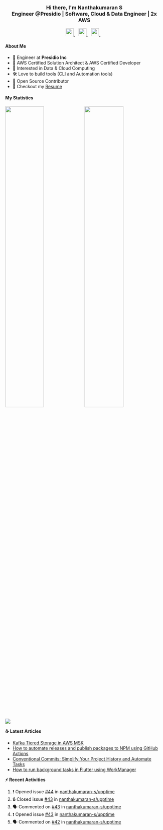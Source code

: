 <div align="center">
  <h3>
    Hi there, I'm Nanthakumaran S
    <br/>
    Engineer @Presidio | Software, Cloud & Data Engineer | 2x AWS
  </h3>
</div>

<p align='center'>
   <a href="https://www.nanthakumaran.com/">
    <img 
      height="25" 
      src="https://img.shields.io/badge/nanthakumaran.com-website-f55?style=for-the-badge"
      target="blank"
    >
  </a>
  &nbsp;&nbsp;
  <a href="https://www.linkedin.com/in/nanthakumaran-s/">
    <img 
      height="25" 
      src="https://img.shields.io/badge/nanthakumaran--s-Linkedin-0B65C2?style=for-the-badge"
      target="blank"
    >
  </a>
  &nbsp;&nbsp;
  <a href="https://twitter.com/nanthakumaran_/">
    <img 
      height="25" 
      src="https://img.shields.io/twitter/follow/nanthakumaran_?logo=twitter&style=for-the-badge&color=1DA1F2"
      target="blank"
    >
  </a>
  &nbsp;&nbsp;
</p>

#### About Me
- 🏢 Engineer at **Presidio Inc**
- 🔖 AWS Certified Solution Architect & AWS Certified Developer
- 🧐 Interested in Data & Cloud Computing
- 🛠️ Love to build tools (CLI and Automation tools)
- 📖 Open Source Contributor
- 📝 Checkout my [Resume](https://www.nanthakumaran.com/Nanthakumaran.pdf)

#### My Statistics
<p>
  <img 
    width="49.5%" 
    src="https://github-readme-stats-git-masterrstaa-rickstaa.vercel.app/api?username=nanthakumaran-s&show_icons=true&hide_border=true&bg_color=0E1117&title_color=8b949e&text_color=8b949e&icon_color=26a641" 
  />
  <img 
    width="49.5%" 
    src="https://streak-stats.demolab.com/?user=nanthakumaran-s&hide_border=true&background=0E1117&ring=26a641&fire=26a641&currStreakNum=26a641&sideNums=26a641&currStreakLabel=8b949e&sideLabels=8b949e&dates=8b949e" 
  />
</p>
<img
  src="https://github-readme-activity-graph.vercel.app/graph?username=nanthakumaran-s&custom_title=Nanthakumaran%20S%27s%20Contribution%20Graph&theme=github-compact&hide_border=true&area=true" 
/>

<p><b> ☕️ Latest Articles</b></p>

<!-- BLOG-POST-LIST:START -->
- [Kafka Tiered Storage in AWS MSK](https://nanthakumaran.medium.com/kafka-tiered-storage-enhancing-scalability-and-cost-efficiency-4750edc519d7?source=rss-153b47e3ff8c------2)
- [How to automate releases and publish packages to NPM using GitHub Actions](https://nanthakumaran.medium.com/how-to-automate-releases-and-publish-packages-to-npm-using-github-actions-910d5128c0fa?source=rss-153b47e3ff8c------2)
- [Conventional Commits: Simplify Your Project History and Automate Tasks](https://nanthakumaran.medium.com/conventional-commits-simplify-your-project-history-and-automate-tasks-29007273e198?source=rss-153b47e3ff8c------2)
- [How to run background tasks in Flutter using WorkManager](https://nanthakumaran.medium.com/how-to-run-background-tasks-in-flutter-using-workmanager-579479f802c8?source=rss-153b47e3ff8c------2)
<!-- BLOG-POST-LIST:END -->


<p><b> ⚡️ Recent Activities</b></p>

<!--START_SECTION:activity-->
1. ❗ Opened issue [#44](https://github.com/nanthakumaran-s/upptime/issues/44) in [nanthakumaran-s/upptime](https://github.com/nanthakumaran-s/upptime)
2. 🔒 Closed issue [#43](https://github.com/nanthakumaran-s/upptime/issues/43) in [nanthakumaran-s/upptime](https://github.com/nanthakumaran-s/upptime)
3. 🗣 Commented on [#43](https://github.com/nanthakumaran-s/upptime/issues/43#issuecomment-3058690405) in [nanthakumaran-s/upptime](https://github.com/nanthakumaran-s/upptime)
4. ❗ Opened issue [#43](https://github.com/nanthakumaran-s/upptime/issues/43) in [nanthakumaran-s/upptime](https://github.com/nanthakumaran-s/upptime)
5. 🗣 Commented on [#42](https://github.com/nanthakumaran-s/upptime/issues/42#issuecomment-3053467223) in [nanthakumaran-s/upptime](https://github.com/nanthakumaran-s/upptime)
<!--END_SECTION:activity-->
